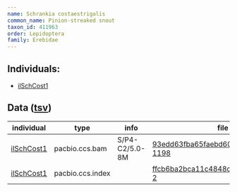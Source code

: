 ```yaml
---
name: Schrankia costaestrigalis
common_name: Pinion-streaked snout
taxon_id: 411963
order: Lepidoptera
family: Erebidae
---
```


## Individuals:

  * [ilSchCost1](ilSchCost1.md)

## Data ([tsv](Schrankia_costaestrigalis_data.tsv))

| individual | type | info | file |
| ---------- | ---- | ---- | ---- |
| [ilSchCost1](ilSchCost1.md) | pacbio.ccs.bam | S/P4-C2/5.0-8M | [93edd63fba65faebd60bbcbb99b419de-1198](https://darwin.cog.sanger.ac.uk/insects/Schrankia_costaestrigalis/ilSchCost1/genomic_data/pacbio/m64097_200205_104652.ccs.bam) |
| [ilSchCost1](ilSchCost1.md) | pacbio.ccs.index |  | [ffcb6ba2bca11c4848ddaa3208db7a99-2](https://darwin.cog.sanger.ac.uk/insects/Schrankia_costaestrigalis/ilSchCost1/genomic_data/pacbio/m64097_200205_104652.ccs.bam.pbi) |
